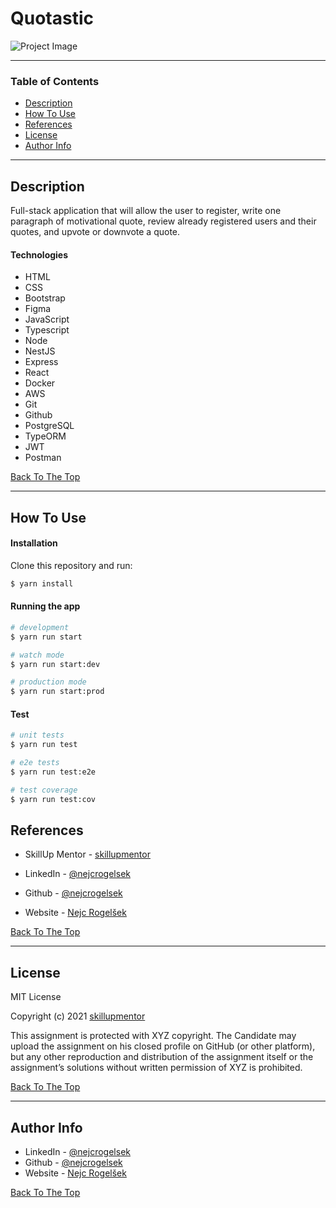 # Quotastic

![Project Image](project-image-url)

---

### Table of Contents

- [Description](#description)
- [How To Use](#how-to-use)
- [References](#references)
- [License](#license)
- [Author Info](#author-info)

---

## Description

Full-stack application that will allow the user to register, write one paragraph of motivational quote, review already registered users and their quotes, and upvote or downvote a quote.

#### Technologies

- HTML
- CSS
- Bootstrap
- Figma
- JavaScript
- Typescript
- Node
- NestJS
- Express
- React
- Docker
- AWS
- Git
- Github
- PostgreSQL
- TypeORM
- JWT
- Postman

[Back To The Top](#Quotastic)

---

## How To Use

#### Installation

Clone this repository and run:

```bash
$ yarn install
```

#### Running the app

```bash
# development
$ yarn run start

# watch mode
$ yarn run start:dev

# production mode
$ yarn run start:prod
```

#### Test

```bash
# unit tests
$ yarn run test

# e2e tests
$ yarn run test:e2e

# test coverage
$ yarn run test:cov
```

## References

- SkillUp Mentor - [skillupmentor](https://skillupmentor.com/)

- LinkedIn - [@nejcrogelsek](https://www.linkedin.com/in/nejcrogelsek/)
- Github - [@nejcrogelsek](https://github.com/nejcrogelsek)
- Website - [Nejc Rogelšek](https://nejcrogelsek.si)

[Back To The Top](#Quotastic)

---

## License

MIT License

Copyright (c) 2021 [skillupmentor](https://skillupmentor.com/)

This assignment is protected with XYZ copyright. The Candidate may
upload the assignment on his closed profile on GitHub (or other
platform), but any other reproduction and distribution of the
assignment itself or the assignment’s solutions without written
permission of XYZ is prohibited.

[Back To The Top](#Quotastic)

---

## Author Info

- LinkedIn - [@nejcrogelsek](https://www.linkedin.com/in/nejcrogelsek/)
- Github - [@nejcrogelsek](https://github.com/nejcrogelsek)
- Website - [Nejc Rogelšek](https://nejcrogelsek.si)

[Back To The Top](#Quotastic)
